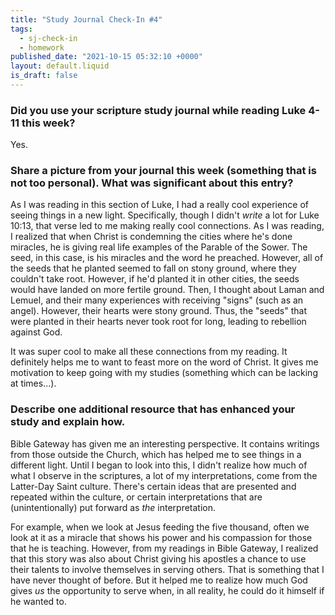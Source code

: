 ```yaml
---
title: "Study Journal Check-In #4"
tags:
  - sj-check-in
  - homework
published_date: "2021-10-15 05:32:10 +0000"
layout: default.liquid
is_draft: false
---
```

### Did you use your scripture study journal while reading Luke 4-11 this week?
Yes.

### Share a picture from your journal this week (something that is not too personal). What was significant about this entry?
As I was reading in this section of Luke, I had a
really cool experience of seeing things in a new
light. Specifically, though I didn't *write* a lot
for Luke 10:13, that verse led to me making really
cool connections. As I was reading, I realized
that when Christ is condemning the cities where
he's done miracles, he is giving real life
examples of the Parable of the Sower. The seed, in
this case, is his miracles and the word he
preached. However, all of the seeds that he
planted seemed to fall on stony ground, where they
couldn't take root. However, if he'd planted it in
other cities, the seeds would have landed on more
fertile ground. Then, I thought about Laman and
Lemuel, and their many experiences with receiving
"signs" (such as an angel). However, their hearts
were stony ground. Thus, the "seeds" that were
planted in their hearts never took root for long,
leading to rebellion against God.

It was super cool to make all these connections
from my reading. It definitely helps me to want to
feast more on the word of Christ. It gives me
motivation to keep going with my studies
(something which can be lacking at times...).

### Describe one additional resource that has enhanced your study and explain how.
Bible Gateway has given me an interesting
perspective. It contains writings from those
outside the Church, which has helped me to see
things in a different light. Until I began to look
into this, I didn't realize how much of what I
observe in the scriptures, a lot of my
interpretations, come from the Latter-Day Saint
culture. There's certain ideas that are presented
and repeated within the culture, or certain
interpretations that are (unintentionally) put
forward as *the* interpretation.

For example, when we look at Jesus feeding the
five thousand, often we look at it as a miracle
that shows his power and his compassion for those
that he is teaching. However, from my readings in
Bible Gateway, I realized that this story was also
about Christ giving his apostles a chance to use
their talents to involve themselves in serving
others. That is something that I have never
thought of before. But it helped me to realize how
much God gives *us* the opportunity to serve when,
in all reality, he could do it himself if he
wanted to.
